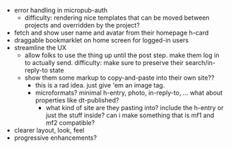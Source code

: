 * error handling in micropub-auth
  * difficulty: rendering nice templates that can be moved between projects and overridden by the project?
* fetch and show user name and avatar from their homepage h-card
* draggable bookmarklet on home screen for logged-in users
* streamline the UX
  * allow folks to use the thing up until the post step. make them log in to actually send. difficulty: make sure to preserve their search/in-reply-to state
  * show them some markup to copy-and-paste into their own site??
    * this is a rad idea. just give 'em an image tag.
    * microformats? minimal h-entry, photo, in-reply-to, ... what about properties like dt-published?
      * what kind of site are they pasting into? include the h-entry or just the stuff inside? can i make something that is mf1 and mf2 compatible?
* clearer layout, look, feel
* progressive enhancements?